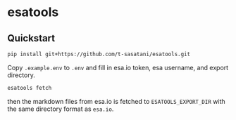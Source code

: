 # esatools

## Quickstart
```bash
pip install git+https://github.com/t-sasatani/esatools.git
```
Copy `.example.env` to `.env` and fill in esa.io token, esa username, and export directory.
```bash
esatools fetch
```
then the markdown files from esa.io is fetched to `ESATOOLS_EXPORT_DIR` with the same directory format as `esa.io`.
